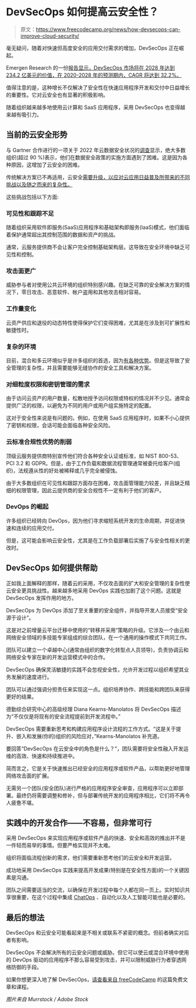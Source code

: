 # DevSecOps 如何提高云安全性？

> 原文：<https://www.freecodecamp.org/news/how-devsecops-can-improve-cloud-security/>

毫无疑问，随着对快速但高度安全的应用交付需求的增加，DevSecOps 正在崛起。

Emergen Research 的一份[报告显示，DevSecOps 市场将在 2028 年达到 234.2 亿美元的价值，在 2020-2028 年的预测期内，CAGR 将达到 32.2%。](https://www.prnewswire.com/news-releases/devsecops-market-size-to-reach-usd-23-42-billion-in-2028--rising-need-for-repeatable-and-adaptive-processes-and-increasing-need-for-custom-code-security-are-key-factors-driving-industry-demand-says-emergen-research-301481508.html)

值得注意的是，这种增长不仅解决了安全性在快速应用程序开发和交付中日益增长的重要性。它对云安全也有显著的积极影响。

随着组织越来越多地使用云计算和 SaaS 应用程序，采用 DevSecOps 也变得越来越有吸引力。

## 当前的云安全形势

与 Gartner 合作进行的一项关于 2022 年云数据安全状况的[调查](https://cloudsecurityalliance.org/blog/2022/05/02/the-state-of-data-security-in-2022)显示，绝大多数组织(超过 90 %)表示，他们在数据安全政策的实施方面遇到了困难。这是因为各种原因，这增加了云安全的困难。

传统解决方案已不再适用，云安全[需要升级，以应对云应用日益普及所带来的不同挑战以及随之而来的复杂性。](https://www.checkpoint.com/cyber-hub/cloud-security/what-is-cloud-security/)

这些挑战包括以下方面:

### 可见性和跟踪不足

随着组织采用软件即服务(SaaS)应用程序和基础架构即服务(IaaS)模式，他们面临着保护通常超出其控制范围的数据和资产的挑战。

通常，云服务提供商不会让客户完全控制基础架构层。这导致在安全环境中缺乏可见性和控制。

### 攻击面更广

威胁参与者对使用公共云环境的组织特别感兴趣。在缺乏可靠的安全解决方案的情况下，零日攻击、恶意软件、帐户盗用和其他攻击相对容易。

### 工作量变化

云资产供应和退役的动态特性使得保护它们变得困难，尤其是在涉及到可扩展性和敏捷性时。

### 复杂的环境

目前，混合和多云环境似乎是许多组织的首选，因为[有各种优势](https://www.techradar.com/news/benefits-of-a-hybrid-multicloud-strategy)。但是这导致了安全管理的复杂性，并且需要能够无缝协作的安全工具和解决方案。

### 对细粒度权限和密钥管理的需求

由于访问云资产的用户数量，松散地授予访问权限或特权的情况并不少见。通常会提供广泛的权限，以避免为不同的用户或用户组实施特定的配置。

这对于安全性来说是有问题的。例如，在使用 SaaS 应用程序时，如果不小心提供了密钥和权限，会话可能会面临各种安全风险。

### 云标准合规性优势的削弱

顶级云服务提供商特别宣传他们符合各种安全认证或标准，如 NIST 800-53、PCI 3.2 和 GDPR。但是，由于工作负载和数据流程管理通常被委托给客户(组织)，法规遵从性的好处被稀释或几乎完全被侵蚀。

由于大多数组织在可见性和跟踪方面存在困难，攻击面管理能力较差，并且缺乏精细的权限管理，因此云提供商的安全合规性不一定有利于他们的客户。

### DevOps 的崛起

许多组织已经转向 DevOps，因为他们寻求缩短系统开发的生命周期，并促进快速和连续的应用交付。

但是，这可能会影响云安全性，尤其是在工作负载部署后实施了与安全性相关的更改时。

## DevSecOps 如何提供帮助

正如我上面解释的那样，随着云的采用，不仅攻击面的扩大和安全管理的复杂性使云安全更具挑战性。越来越多地采用 DevOps 实践也加剧了这个问题。这就是 DevSecOps 发挥作用的地方。

DevSecOps 为 DevOps 添加了至关重要的安全组件，并指导开发人员接受“安全源于设计”。

这是对之前增量云平台迁移中使用的“转移并采用”策略的升级。它涉及一个由云和网络安全领域的多技能专家组成的综合团队，在一个通用的操作模式下共同工作。

团队可以建立一个卓越中心(通常由组织的数字化转型点人员领导)，负责协调云和网络安全专家在新的开发运营模式中的合作。

DevSecOps 确保灵活敏捷的实践不会忽视安全性，允许开发过程以组织希望其业务发展的速度进行。

团队可以通过强调分担责任来实现这一点。组织培养协作、跨技能和跨团队来获得更好的结果。

德勤综合研究中心的高级经理 Diana Kearns-Manolatos 将 DevSecOps 描述为“不仅仅是将现有的安全流程提前到开发流程中。”

DevSecOps 需要重新思考和构建应用程序设计流程的工作方式。“这是关于提升、嵌入和发展(你的)组织的风险应对，”Kearns-Manolatos 补充道。

要回答“DevSecOps 在云安全中的角色是什么？”，团队需要将安全性融入开发运维的高效、快速和持续推进中。

简而言之，它是关于快速推出已经安全的应用程序或软件产品，以帮助更好地管理网络攻击面的扩展。

无需另一个团队(安全团队)进行严格的应用程序安全审查，应用程序可以立即部署。最终仍将需要调整和修补，但与部署传统开发的应用程序相比，它们将不再令人疲惫不堪。

## 实践中的开发合作——不容易，但非常可行

采用 DevSecOps 来实现应用程序或软件产品的快速、安全和高效的推出并不是一件轻而易举的事情。但要严格实现并不太难。

组织将面临流程创新的需求，他们需要重新思考他们的云安全和开发运营。

成功地采用 DevSecOps 实践来提高开发成果(特别是在安全性方面)的一个关键因素是沟通。

团队之间需要适当的交流，以确保在开发过程中每个人都在同一页上。实时知识共享很重要，在这个过程中集成 [ChatOps](https://www.techtarget.com/searchitoperations/definition/ChatOps) 、自动化以及人工智能可能也是必要的。

## 最后的想法

DevSecOps 和云安全可能看起来是不相关或联系不紧密的概念。但前者确实对后者有影响。

DevSecOps 不会解决所有的云安全问题或威胁。但它可以使云或混合环境中使用的 DevOps 驱动的应用程序不那么容易受到攻击，并可以限制威胁行为者穿透网络防御的手段。

如果你想更深入地了解 DevSecOps，[请查看来自 freeCodeCamp](https://www.freecodecamp.org/news/what-is-devsecops/) 的这篇免费文章和课程。

*图片来自 Murrstock / Adobe Stock*